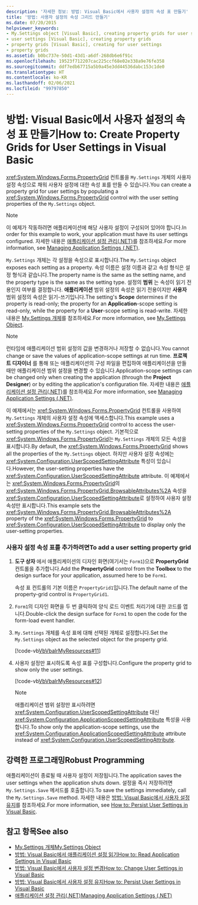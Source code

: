 ```yaml
---
description: '자세한 정보: 방법: Visual Basic에서 사용자 설정의 속성 표 만들기'
title: '방법: 사용자 설정의 속성 그리드 만들기'
ms.date: 07/20/2015
helpviewer_keywords:
- My.Settings object [Visual Basic], creating property grids for user settings
- user settings [Visual Basic], creating property grids
- property grids [Visual Basic], creating for user settings
- property grids
ms.assetid: b0bc737e-50d1-43d1-a6df-268db6e6f91c
ms.openlocfilehash: 19523f712207cac225ccf68e02e338a9e76fe358
ms.sourcegitcommit: ddf7edb67715a5b9a45e3dd44536dabc153c1de0
ms.translationtype: HT
ms.contentlocale: ko-KR
ms.lasthandoff: 02/06/2021
ms.locfileid: "99797850"
---
```

# <a name="how-to-create-property-grids-for-user-settings-in-visual-basic"></a><span data-ttu-id="9b988-103">방법: Visual Basic에서 사용자 설정의 속성 표 만들기</span><span class="sxs-lookup"><span data-stu-id="9b988-103">How to: Create Property Grids for User Settings in Visual Basic</span></span>

<span data-ttu-id="9b988-104"><xref:System.Windows.Forms.PropertyGrid> 컨트롤을 `My.Settings` 개체의 사용자 설정 속성으로 채워 사용자 설정에 대한 속성 표를 만들 수 있습니다.</span><span class="sxs-lookup"><span data-stu-id="9b988-104">You can create a property grid for user settings by populating a <xref:System.Windows.Forms.PropertyGrid> control with the user setting properties of the `My.Settings` object.</span></span>  
  
> [!NOTE]
> <span data-ttu-id="9b988-105">이 예제가 작동하려면 애플리케이션에 해당 사용자 설정이 구성되어 있어야 합니다.</span><span class="sxs-lookup"><span data-stu-id="9b988-105">In order for this example to work, your application must have its user settings configured.</span></span> <span data-ttu-id="9b988-106">자세한 내용은 [애플리케이션 설정 관리(.NET)](/visualstudio/ide/managing-application-settings-dotnet)를 참조하세요.</span><span class="sxs-lookup"><span data-stu-id="9b988-106">For more information, see [Managing Application Settings (.NET)](/visualstudio/ide/managing-application-settings-dotnet).</span></span>  
  
 <span data-ttu-id="9b988-107">`My.Settings` 개체는 각 설정을 속성으로 표시합니다.</span><span class="sxs-lookup"><span data-stu-id="9b988-107">The `My.Settings` object exposes each setting as a property.</span></span> <span data-ttu-id="9b988-108">속성 이름은 설정 이름과 같고 속성 형식은 설정 형식과 같습니다.</span><span class="sxs-lookup"><span data-stu-id="9b988-108">The property name is the same as the setting name, and the property type is the same as the setting type.</span></span> <span data-ttu-id="9b988-109">설정의 **범위** 는 속성이 읽기 전용인지 여부를 결정합니다. **애플리케이션** 범위 설정의 속성은 읽기 전용이지만 **사용자** 범위 설정의 속성은 읽기-쓰기입니다.</span><span class="sxs-lookup"><span data-stu-id="9b988-109">The setting's **Scope** determines if the property is read-only; the property for an **Application**-scope setting is read-only, while the property for a **User**-scope setting is read-write.</span></span> <span data-ttu-id="9b988-110">자세한 내용은 [My.Settings 개체](../../../language-reference/objects/my-settings-object.md)를 참조하세요.</span><span class="sxs-lookup"><span data-stu-id="9b988-110">For more information, see [My.Settings Object](../../../language-reference/objects/my-settings-object.md).</span></span>  
  
> [!NOTE]
> <span data-ttu-id="9b988-111">런타임에 애플리케이션 범위 설정의 값을 변경하거나 저장할 수 없습니다.</span><span class="sxs-lookup"><span data-stu-id="9b988-111">You cannot change or save the values of application-scope settings at run time.</span></span> <span data-ttu-id="9b988-112">**프로젝트 디자이너** 를 통해 또는 애플리케이션의 구성 파일을 편집하여 애플리케이션을 만들 때만 애플리케이션 범위 설정을 변경할 수 있습니다.</span><span class="sxs-lookup"><span data-stu-id="9b988-112">Application-scope settings can be changed only when creating the application (through the **Project Designer**) or by editing the application's configuration file.</span></span> <span data-ttu-id="9b988-113">자세한 내용은 [애플리케이션 설정 관리(.NET)](/visualstudio/ide/managing-application-settings-dotnet)를 참조하세요.</span><span class="sxs-lookup"><span data-stu-id="9b988-113">For more information, see [Managing Application Settings (.NET)](/visualstudio/ide/managing-application-settings-dotnet).</span></span>  
  
 <span data-ttu-id="9b988-114">이 예제에서는 <xref:System.Windows.Forms.PropertyGrid> 컨트롤을 사용하여 `My.Settings` 개체의 사용자 설정 속성에 액세스합니다.</span><span class="sxs-lookup"><span data-stu-id="9b988-114">This example uses a <xref:System.Windows.Forms.PropertyGrid> control to access the user-setting properties of the `My.Settings` object.</span></span> <span data-ttu-id="9b988-115">기본적으로 <xref:System.Windows.Forms.PropertyGrid>는 `My.Settings` 개체의 모든 속성을 표시합니다.</span><span class="sxs-lookup"><span data-stu-id="9b988-115">By default, the <xref:System.Windows.Forms.PropertyGrid> shows all the properties of the `My.Settings` object.</span></span> <span data-ttu-id="9b988-116">하지만 사용자 설정 속성에는 <xref:System.Configuration.UserScopedSettingAttribute> 특성이 있습니다.</span><span class="sxs-lookup"><span data-stu-id="9b988-116">However, the user-setting properties have the <xref:System.Configuration.UserScopedSettingAttribute> attribute.</span></span> <span data-ttu-id="9b988-117">이 예제에서는 <xref:System.Windows.Forms.PropertyGrid>의 <xref:System.Windows.Forms.PropertyGrid.BrowsableAttributes%2A> 속성을 <xref:System.Configuration.UserScopedSettingAttribute>로 설정하여 사용자 설정 속성만 표시합니다.</span><span class="sxs-lookup"><span data-stu-id="9b988-117">This example sets the <xref:System.Windows.Forms.PropertyGrid.BrowsableAttributes%2A> property of the <xref:System.Windows.Forms.PropertyGrid> to <xref:System.Configuration.UserScopedSettingAttribute> to display only the user-setting properties.</span></span>  
  
### <a name="to-add-a-user-setting-property-grid"></a><span data-ttu-id="9b988-118">사용자 설정 속성 표를 추가하려면</span><span class="sxs-lookup"><span data-stu-id="9b988-118">To add a user setting property grid</span></span>  
  
1. <span data-ttu-id="9b988-119">**도구 상자** 에서 애플리케이션의 디자인 화면(여기서는 `Form1`)으로 **PropertyGrid** 컨트롤을 추가합니다.</span><span class="sxs-lookup"><span data-stu-id="9b988-119">Add the **PropertyGrid** control from the **Toolbox** to the design surface for your application, assumed here to be `Form1`.</span></span>  
  
     <span data-ttu-id="9b988-120">속성 표 컨트롤의 기본 이름은 `PropertyGrid1`입니다.</span><span class="sxs-lookup"><span data-stu-id="9b988-120">The default name of the property-grid control is `PropertyGrid1`.</span></span>  
  
2. <span data-ttu-id="9b988-121">`Form1`의 디자인 화면을 두 번 클릭하여 양식 로드 이벤트 처리기에 대한 코드를 엽니다.</span><span class="sxs-lookup"><span data-stu-id="9b988-121">Double-click the design surface for `Form1` to open the code for the form-load event handler.</span></span>  
  
3. <span data-ttu-id="9b988-122">`My.Settings` 개체를 속성 표에 대해 선택된 개체로 설정합니다.</span><span class="sxs-lookup"><span data-stu-id="9b988-122">Set the `My.Settings` object as the selected object for the property grid.</span></span>  
  
     [!code-vb[VbVbalrMyResources#11](~/samples/snippets/visualbasic/VS_Snippets_VBCSharp/VbVbalrMyResources/VB/Form1.vb#11)]  
  
4. <span data-ttu-id="9b988-123">사용자 설정만 표시하도록 속성 표를 구성합니다.</span><span class="sxs-lookup"><span data-stu-id="9b988-123">Configure the property grid to show only the user settings.</span></span>  
  
     [!code-vb[VbVbalrMyResources#12](~/samples/snippets/visualbasic/VS_Snippets_VBCSharp/VbVbalrMyResources/VB/Form1.vb#12)]  
  
    > [!NOTE]
    > <span data-ttu-id="9b988-124">애플리케이션 범위 설정만 표시하려면 <xref:System.Configuration.UserScopedSettingAttribute> 대신 <xref:System.Configuration.ApplicationScopedSettingAttribute> 특성을 사용합니다.</span><span class="sxs-lookup"><span data-stu-id="9b988-124">To show only the application-scope settings, use the <xref:System.Configuration.ApplicationScopedSettingAttribute> attribute instead of  <xref:System.Configuration.UserScopedSettingAttribute>.</span></span>  
  
## <a name="robust-programming"></a><span data-ttu-id="9b988-125">강력한 프로그래밍</span><span class="sxs-lookup"><span data-stu-id="9b988-125">Robust Programming</span></span>  

 <span data-ttu-id="9b988-126">애플리케이션이 종료될 때 사용자 설정이 저장됩니다.</span><span class="sxs-lookup"><span data-stu-id="9b988-126">The application saves the user settings when the application shuts down.</span></span> <span data-ttu-id="9b988-127">설정을 즉시 저장하려면 `My.Settings.Save` 메서드를 호출합니다.</span><span class="sxs-lookup"><span data-stu-id="9b988-127">To save the settings immediately, call the `My.Settings.Save` method.</span></span> <span data-ttu-id="9b988-128">자세한 내용은 [방법: Visual Basic에서 사용자 설정 유지](how-to-persist-user-settings.md)를 참조하세요.</span><span class="sxs-lookup"><span data-stu-id="9b988-128">For more information, see [How to: Persist User Settings in Visual Basic](how-to-persist-user-settings.md).</span></span>  
  
## <a name="see-also"></a><span data-ttu-id="9b988-129">참고 항목</span><span class="sxs-lookup"><span data-stu-id="9b988-129">See also</span></span>

- [<span data-ttu-id="9b988-130">My.Settings 개체</span><span class="sxs-lookup"><span data-stu-id="9b988-130">My.Settings Object</span></span>](../../../language-reference/objects/my-settings-object.md)
- [<span data-ttu-id="9b988-131">방법: Visual Basic에서 애플리케이션 설정 읽기</span><span class="sxs-lookup"><span data-stu-id="9b988-131">How to: Read Application Settings in Visual Basic</span></span>](how-to-read-application-settings.md)
- [<span data-ttu-id="9b988-132">방법: Visual Basic에서 사용자 설정 변경</span><span class="sxs-lookup"><span data-stu-id="9b988-132">How to: Change User Settings in Visual Basic</span></span>](how-to-change-user-settings.md)
- [<span data-ttu-id="9b988-133">방법: Visual Basic에서 사용자 설정 유지</span><span class="sxs-lookup"><span data-stu-id="9b988-133">How to: Persist User Settings in Visual Basic</span></span>](how-to-persist-user-settings.md)
- [<span data-ttu-id="9b988-134">애플리케이션 설정 관리(.NET)</span><span class="sxs-lookup"><span data-stu-id="9b988-134">Managing Application Settings (.NET)</span></span>](/visualstudio/ide/managing-application-settings-dotnet)
